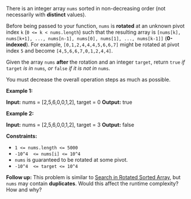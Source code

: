
There is an integer array  `nums`  sorted in non-decreasing order (not necessarily with  **distinct**  values).

Before being passed to your function,  `nums`  is  **rotated**  at an unknown pivot index  `k`  (`0 <= k < nums.length`) such that the resulting array is  `[nums[k], nums[k+1], ..., nums[n-1], nums[0], nums[1], ..., nums[k-1]]`  (**0-indexed**). For example,  `[0,1,2,4,4,4,5,6,6,7]`  might be rotated at pivot index  `5`  and become  `[4,5,6,6,7,0,1,2,4,4]`.

Given the array  `nums`  **after**  the rotation and an integer  `target`, return  `true` _if_ `target` _is in_ `nums`_, or_ `false` _if it is not in_ `nums`_._

You must decrease the overall operation steps as much as possible.

**Example 1:**

**Input:** nums = [2,5,6,0,0,1,2], target = 0
**Output:** true

**Example 2:**

**Input:** nums = [2,5,6,0,0,1,2], target = 3
**Output:** false

**Constraints:**

-   `1 <= nums.length <= 5000`
-   `-10^4  <= nums[i] <= 10^4`
-   `nums`  is guaranteed to be rotated at some pivot.
-   `-10^4  <= target <= 10^4`

**Follow up:**  This problem is similar to [Search in Rotated Sorted Array](https://leetcode.com/problems/search-in-rotated-sorted-array/description/), but `nums`  may contain  **duplicates**. Would this affect the runtime complexity? How and why?